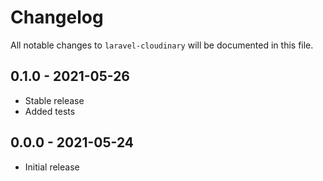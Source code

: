 # Changelog

All notable changes to `laravel-cloudinary` will be documented in this file.

## 0.1.0 - 2021-05-26

- Stable release
- Added tests

## 0.0.0 - 2021-05-24

- Initial release
